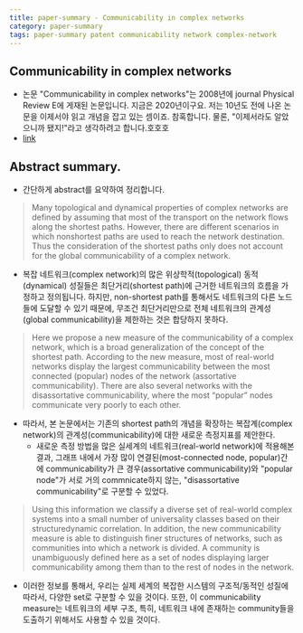 ```yaml
---
title: paper-summary - Communicability in complex networks
category: paper-summary
tags: paper-summary patent communicability network complex-network
---
```


## Communicability in complex networks

- 논문 "Communicability in complex networks"는 2008년에 journal Physical Review E에 게재된 논문입니다. 지금은 2020년이구요. 저는 10년도 전에 나온 논문을 이제서야 읽고 개념을 잡고 있는 셈이죠. 참혹합니다. 물론, "이제서라도 알았으니까 됐지!"라고 생각하려고 합니다.호호호
- [link](https://arxiv.org/pdf/0707.0756.pdf)

## Abstract summary. 

- 간단하게 abstract를 요약하여 정리합니다.

> Many topological and dynamical properties of complex networks are defined by assuming that most of the transport on the network flows along the shortest paths. However, there are different scenarios in which nonshortest paths are used to reach the network destination. Thus the consideration of the shortest paths only does not account for the global communicability of a complex network. 

- 복잡 네트워크(complex network)의 많은 위상학적(topological) 동적(dynamical) 성질들은 최단거리(shortest path)에 근거한 네트워크의 흐름을 가정하고 정의됩니다. 하지만, non-shortest path를 통해서도 네트워크의 다른 노드들에 도달할 수 있기 때문에, 무조건 최단거리만으로 전체 네트워크의 관계성(global communicability)을 제한하는 것은 합당하지 못하다.

> Here we propose a new measure of the communicability of a complex network, which is a broad generalization of the concept of the shortest path. According to the new measure, most of real-world networks display the largest communicability between the most connected (popular) nodes of the network (assortative communicability). There are also several networks with the disassortative communicability, where the most “popular” nodes communicate very poorly to each other.

- 따라서, 본 논문에서는 기존의 shortest path의 개념을 확장하는 복잡계(complex network)의 관계성(communicability)에 대한 새로운 측정지표를 제안한다. 
    - 새로운 측정 방법을 많은 실세계의 네트워크(real-world network)에 적용해본 결과, 그래프 내에서 가장 많이 연결된(most-connected node, popular)간에 communicability가 큰 경우(assortative communicability)와 "popular node"가 서로 거의 commnicate하지 않는, "disassortative communicability"로 구분할 수 있었다.

> Using this information we classify a diverse set of real-world complex systems into a small number of universality classes based on their structuredynamic correlation. In addition, the new communicability measure is able to distinguish finer structures of networks, such as communities into which a network is divided. A community is unambiguously defined here as a set of nodes displaying larger communicability among them than to the rest of nodes in the network. 

- 이러한 정보를 통해서, 우리는 실제 세계의 복잡한 시스템의 구조적/동적인 성질에 따라서, 다양한 set로 구분할 수 있을 것이다. 또한, 이 communicability measure는 네트워크의 세부 구조, 특히, 네트워크 내에 존재하는 community들을 도출하기 위해서도 사용할 수 있을 것이다. 